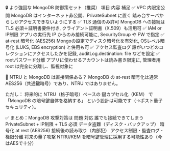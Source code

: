 🔒 より強固な MongoDB 防御策セット（推奨）
項目	内容	補足
✅ VPC 内限定公開	MongoDB はインターネット非公開、PrivateSubnet に置く	踏み台サーバからしかアクセスできないようにする
✅ TLS 通信のみ許可  	MongoDB への接続は TLS 必須＋証明書要件付き,	クライアント証明書（X.509）も活用可
✅ IAM or IP制限	   アプリの実行先 IP からのみ接続可能に, 	SecurityGroup や FW で指定
✅ at-rest 暗号化 (AES256)	Mongoの設定でディスク暗号化を有効化,	OSレベル暗号化 (LUKS, EBS encryption) と併用も可
✅ アクセス監査ログ	誰がいつどのコレクションにアクセスしたかを記録, 	auditLog.destination: file などを設定
✅ rootパスワード分離	アプリに使わせるアカウントは読み書き限定に, 	管理者用 root は完全に分離し、監視対象に

🔐 NTRU と MongoDB は直接関係ある？
MongoDB の at-rest 暗号化は通常 AES256（共通鍵暗号）であり、NTRU ではありません。

ただし：
将来的に NTRU（格子暗号）ベースの 鍵カプセル化（KEM） で「MongoDB の暗号鍵自体を格納する」
という設計は可能です（→ポスト量子セキュリティ）。

✅ まとめ：MongoDB 攻撃対策は
問題	対応
誰でも接続できてしまう	PrivateSubnet + IP制限 + TLS 必須
データ盗難（ディスク・バックアップ）	暗号化 at rest (AES256)
接続後の読み取り（内部犯）	アクセス制限・監査ログ・権限分離
将来の量子攻撃	NTRU/KEM を暗号鍵管理に採用する可能性あり（今はAESで十分）
